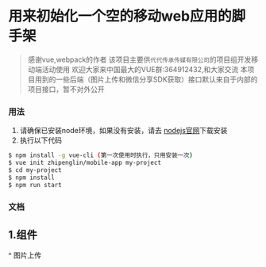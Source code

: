 # 用来初始化一个空的移动web应用的脚手架

> 感谢vue,webpack的作者
> 该项目主要供`代代传承传媒有限公司`的项目组开发移动端活动使用
> 欢迎大家来中国最大的VUE群:364912432,和大家交流
> 本项目用到的一些后端（图片上传和微信分享SDK获取）接口默认来自于内部的项目接口，暂不对外公开

### 用法

1.  请确保已安装node环境，如果没有安装，请去 [nodejs官网](https://nodejs.org)下载安装
2.  执行以下代码

``` bash
$ npm install -g vue-cli (第一次使用时执行，只用安装一次)
$ vue init zhipenglin/mobile-app my-project
$ cd my-project
$ npm install
$ npm run start
```

### 文档

## 1.组件

^ 图片上传
